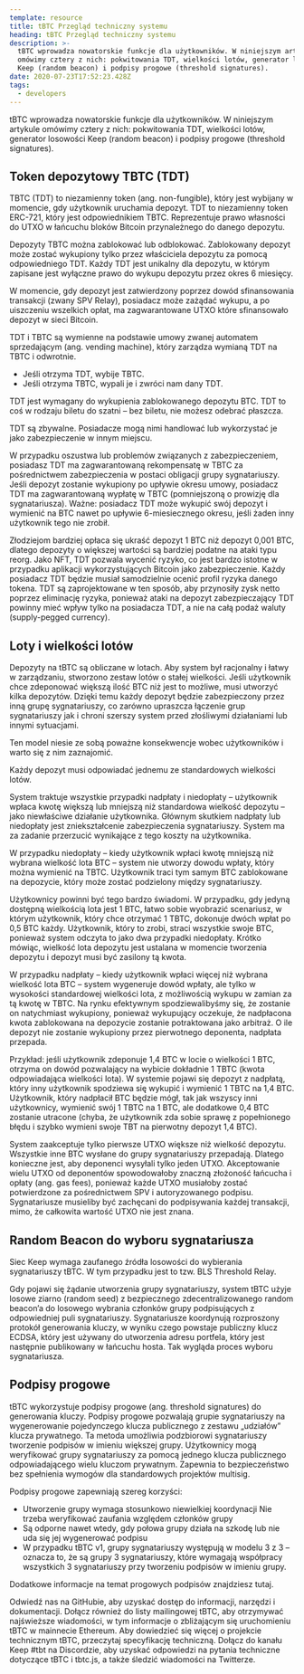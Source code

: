 ```yaml
---
template: resource
title: tBTC Przegląd techniczny systemu
heading: tBTC Przegląd techniczny systemu
description: >-
  tBTC wprowadza nowatorskie funkcje dla użytkowników. W niniejszym artykule
  omówimy cztery z nich: pokwitowania TDT, wielkości lotów, generator losowości
  Keep (random beacon) i podpisy progowe (threshold signatures).
date: 2020-07-23T17:52:23.428Z
tags:
  - developers
---
```

tBTC wprowadza nowatorskie funkcje dla użytkowników. W niniejszym artykule omówimy cztery z nich: pokwitowania TDT, wielkości lotów, generator losowości Keep (random beacon) i podpisy progowe (threshold signatures).

## Token depozytowy TBTC (TDT)

TBTC (TDT) to niezamienny token (ang. non-fungible), który jest wybijany w momencie, gdy użytkownik uruchamia depozyt. TDT to niezamienny token ERC-721, który jest odpowiednikiem TBTC. Reprezentuje prawo własności do UTXO w łańcuchu bloków Bitcoin przynależnego do danego depozytu.

Depozyty TBTC można zablokować lub odblokować. Zablokowany depozyt może zostać wykupiony tylko przez właściciela depozytu za pomocą odpowiedniego TDT. Każdy TDT jest unikalny dla depozytu, w którym zapisane jest wyłączne prawo do wykupu depozytu przez okres 6 miesięcy.

W momencie, gdy depozyt jest zatwierdzony poprzez dowód sfinansowania transakcji (zwany SPV Relay), posiadacz może zażądać wykupu, a po uiszczeniu wszelkich opłat, ma zagwarantowane UTXO które sfinansowało depozyt w sieci Bitcoin.

TDT i TBTC są wymienne na podstawie umowy zwanej automatem sprzedającym (ang. vending machine), który zarządza wymianą TDT na TBTC i odwrotnie.

* Jeśli otrzyma TDT, wybije TBTC. 
* Jeśli otrzyma TBTC, wypali je i zwróci nam dany TDT.

TDT jest wymagany do wykupienia zablokowanego depozytu BTC. TDT to coś w rodzaju biletu do szatni – bez biletu, nie możesz odebrać płaszcza.

TDT są zbywalne. Posiadacze mogą nimi handlować lub wykorzystać je jako zabezpieczenie w innym miejscu.

W przypadku oszustwa lub problemów związanych z zabezpieczeniem, posiadasz TDT ma zagwarantowaną rekompensatę w TBTC za pośrednictwem zabezpieczenia w postaci obligacji grupy sygnatariuszy. Jeśli depozyt zostanie wykupiony po upływie okresu umowy, posiadacz TDT ma zagwarantowaną wypłatę w TBTC (pomniejszoną o prowizję dla sygnatariusza). Ważne: posiadacz TDT może wykupić swój depozyt i wymienić na BTC nawet po upływie 6-miesiecznego okresu, jeśli żaden inny użytkownik tego nie zrobił.

Złodziejom bardziej opłaca się ukraść depozyt 1 BTC niż depozyt 0,001 BTC, dlatego depozyty o większej wartości są bardziej podatne na ataki typu reorg. Jako NFT, TDT pozwala wycenić ryzyko, co jest bardzo istotne w przypadku aplikacji wykorzystujących Bitcoin jako zabezpieczenie. Każdy posiadacz TDT będzie musiał samodzielnie ocenić profil ryzyka danego tokena. TDT są zaprojektowane w ten sposób, aby przynosiły zysk netto poprzez eliminację ryzyka, ponieważ ataki na depozyt zabezpieczający TDT powinny mieć wpływ tylko na posiadacza TDT, a nie na całą podaż waluty (supply-pegged currency).

## Loty i wielkości lotów

Depozyty na tBTC są obliczane w lotach. Aby system był racjonalny i łatwy w zarządzaniu, stworzono zestaw lotów o stałej wielkości. Jeśli użytkownik chce zdeponować większą ilość BTC niż jest to możliwe, musi utworzyć kilka depozytów. Dzięki temu każdy depozyt będzie zabezpieczony przez inną grupę sygnatariuszy, co zarówno upraszcza łączenie grup sygnatariuszy jak i chroni szerszy system przed złośliwymi działaniami lub innymi sytuacjami.

Ten model niesie ze sobą poważne konsekwencje wobec użytkowników i warto się z nim zaznajomić.

Każdy depozyt musi odpowiadać jednemu ze standardowych wielkości lotów.

System traktuje wszystkie przypadki nadpłaty i niedopłaty – użytkownik wpłaca kwotę większą lub mniejszą niż standardowa wielkość depozytu – jako niewłaściwe działanie użytkownika. Głównym skutkiem nadpłaty lub niedopłaty jest zniekształcenie zabezpieczenia sygnatariuszy. System ma za zadanie przerzucić wynikające z tego koszty na użytkownika.

W przypadku niedopłaty – kiedy użytkownik wpłaci kwotę mniejszą niż wybrana wielkość lota BTC – system nie utworzy dowodu wpłaty, który można wymienić na TBTC. Użytkownik traci tym samym BTC zablokowane na depozycie, który może zostać podzielony między sygnatariuszy.

Użytkownicy powinni być tego bardzo świadomi. W przypadku, gdy jedyną dostępną wielkością lota jest 1 BTC, łatwo sobie wyobrazić scenariusz, w którym użytkownik, który chce otrzymać 1 TBTC, dokonuje dwóch wpłat po 0,5 BTC każdy. Użytkownik, który to zrobi, straci wszystkie swoje BTC, ponieważ system odczyta to jako dwa przypadki niedopłaty. Krótko mówiąc, wielkość lota depozytu jest ustalana w momencie tworzenia depozytu i depozyt musi być zasilony tą kwota.

W przypadku nadpłaty – kiedy użytkownik wpłaci więcej niż wybrana wielkość lota BTC – system wygeneruje dowód wpłaty, ale tylko w wysokości standardowej wielkości lota, z możliwością wykupu w zamian za tą kwotę w TBTC. Na rynku efektywnym spodziewalibyśmy się, że zostanie on natychmiast wykupiony, ponieważ wykupujący oczekuje, że nadpłacona kwota zablokowana na depozycie zostanie potraktowana jako arbitraż. O ile depozyt nie zostanie wykupiony przez pierwotnego deponenta, nadpłata przepada.

Przykład: jeśli użytkownik zdeponuje 1,4 BTC w locie o wielkości 1 BTC, otrzyma on dowód pozwalający na wybicie dokładnie 1 TBTC (kwota odpowiadająca wielkości lota). W systemie pojawi się depozyt z nadpłatą, który inny użytkownik spodziewa się wykupić i wymienić 1 TBTC na 1,4 BTC. Użytkownik, który nadpłacił BTC będzie mógł, tak jak wszyscy inni użytkownicy, wymienić swój 1 TBTC na 1 BTC, ale dodatkowe 0,4 BTC zostanie utracone (chyba, że użytkownik zda sobie sprawę z popełnionego błędu i szybko wymieni swoje TBT na pierwotny depozyt 1,4 BTC).

System zaakceptuje tylko pierwsze UTXO większe niż wielkość depozytu. Wszystkie inne BTC wysłane do grupy sygnatariuszy przepadają. Dlatego konieczne jest, aby deponenci wysyłali tylko jeden UTXO. Akceptowanie wielu UTXO od deponentów spowodowałoby znaczną złożoność łańcucha i opłaty (ang. gas fees), ponieważ każde UTXO musiałoby zostać potwierdzone za pośrednictwem SPV i autoryzowanego podpisu. Sygnatariusze musieliby być zachęcani do podpisywania każdej transakcji, mimo, że całkowita wartość UTXO nie jest znana.

## Random Beacon do wyboru sygnatariusza

Siec Keep wymaga zaufanego źródła losowości do wybierania sygnatariuszy tBTC. W tym przypadku jest to tzw. BLS Threshold Relay.

Gdy pojawi się żądanie utworzenia grupy sygnatariuszy, system tBTC użyje losowe ziarno (random seed) z bezpiecznego zdecentralizowanego random beacon’a do losowego wybrania członków grupy podpisujących z odpowiedniej puli sygnatariuszy. Sygnatariusze koordynują rozproszony protokół generowania kluczy, w wyniku czego powstaje publiczny klucz ECDSA, który jest używany do utworzenia adresu portfela, który jest następnie publikowany w łańcuchu hosta. Tak wygląda proces wyboru sygnatariusza.

## Podpisy progowe

tBTC wykorzystuje podpisy progowe (ang. threshold signatures) do generowania kluczy. Podpisy progowe pozwalają grupie sygnatariuszy na wygenerowanie pojedynczego klucza publicznego z zestawu „udziałów” klucza prywatnego. Ta metoda umożliwia podzbiorowi sygnatariuszy tworzenie podpisów w imieniu większej grupy. Użytkownicy mogą weryfikować grupy sygnatariuszy za pomocą jednego klucza publicznego odpowiadającego wielu kluczom prywatnym. Zapewnia to bezpieczeństwo bez spełnienia wymogów dla standardowych projektów multisig.

Podpisy progowe zapewniają szereg korzyści:

* Utworzenie grupy wymaga stosunkowo niewielkiej koordynacji Nie trzeba weryfikować zaufania względem członków grupy
* Są odporne nawet wtedy, gdy połowa grupy działa na szkodę lub nie uda się jej wygenerować podpisu
* W przypadku tBTC v1, grupy sygnatariuszy występują w modelu 3 z 3 – oznacza to, że są grupy 3 sygnatariuszy, które wymagają współpracy wszystkich 3 sygnatariuszy przy tworzeniu podpisów w imieniu grupy.

Dodatkowe informacje na temat progowych podpisów znajdziesz tutaj.

Odwiedź nas na GitHubie, aby uzyskać dostęp do informacji, narzędzi i dokumentacji. Dołącz również do listy mailingowej tBTC, aby otrzymywać najświeższe wiadomości, w tym informacje o zbliżającym się uruchomieniu tBTC w mainnecie Ethereum. Aby dowiedzieć się więcej o projekcie technicznym tBTC, przeczytaj specyfikację techniczną. Dołącz do kanału Keep #tbt na Discordzie, aby uzyskać odpowiedzi na pytania techniczne dotyczące tBTC i tbtc.js, a także śledzić wiadomości na Twitterze.
